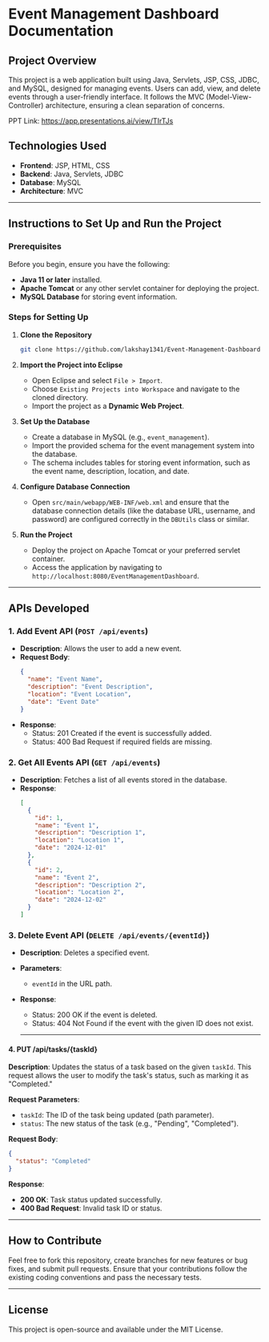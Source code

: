 # Event Management Dashboard Documentation

## Project Overview
This project is a web application built using Java, Servlets, JSP, CSS, JDBC, and MySQL, designed for managing events. Users can add, view, and delete events through a user-friendly interface. It follows the MVC (Model-View-Controller) architecture, ensuring a clean separation of concerns.

PPT Link: https://app.presentations.ai/view/TIrTJs

## Technologies Used
- **Frontend**: JSP, HTML, CSS
- **Backend**: Java, Servlets, JDBC
- **Database**: MySQL
- **Architecture**: MVC

---

## Instructions to Set Up and Run the Project

### Prerequisites
Before you begin, ensure you have the following:
- **Java 11 or later** installed.
- **Apache Tomcat** or any other servlet container for deploying the project.
- **MySQL Database** for storing event information.

### Steps for Setting Up

1. **Clone the Repository**
   ```bash
   git clone https://github.com/lakshay1341/Event-Management-Dashboard.git
   ```

2. **Import the Project into Eclipse**
   - Open Eclipse and select `File > Import`.
   - Choose `Existing Projects into Workspace` and navigate to the cloned directory.
   - Import the project as a **Dynamic Web Project**.

3. **Set Up the Database**
   - Create a database in MySQL (e.g., `event_management`).
   - Import the provided schema for the event management system into the database.
   - The schema includes tables for storing event information, such as the event name, description, location, and date.

4. **Configure Database Connection**
   - Open `src/main/webapp/WEB-INF/web.xml` and ensure that the database connection details (like the database URL, username, and password) are configured correctly in the `DBUtils` class or similar.

5. **Run the Project**
   - Deploy the project on Apache Tomcat or your preferred servlet container.
   - Access the application by navigating to `http://localhost:8080/EventManagementDashboard`.

---

## APIs Developed

### 1. **Add Event API** (`POST /api/events`)
- **Description**: Allows the user to add a new event.
- **Request Body**:
   ```json
   {
     "name": "Event Name",
     "description": "Event Description",
     "location": "Event Location",
     "date": "Event Date"
   }
   ```
- **Response**: 
   - Status: 201 Created if the event is successfully added.
   - Status: 400 Bad Request if required fields are missing.

### 2. **Get All Events API** (`GET /api/events`)
- **Description**: Fetches a list of all events stored in the database.
- **Response**:
   ```json
   [
     {
       "id": 1,
       "name": "Event 1",
       "description": "Description 1",
       "location": "Location 1",
       "date": "2024-12-01"
     },
     {
       "id": 2,
       "name": "Event 2",
       "description": "Description 2",
       "location": "Location 2",
       "date": "2024-12-02"
     }
   ]
   ```

### 3. **Delete Event API** (`DELETE /api/events/{eventId}`)
- **Description**: Deletes a specified event.
- **Parameters**: 
   - `eventId` in the URL path.
- **Response**: 
   - Status: 200 OK if the event is deleted.
   - Status: 404 Not Found if the event with the given ID does not exist.

   ---

#### 4. PUT /api/tasks/{taskId}
**Description**: Updates the status of a task based on the given `taskId`. This request allows the user to modify the task's status, such as marking it as "Completed."

**Request Parameters**:
- `taskId`: The ID of the task being updated (path parameter).
- `status`: The new status of the task (e.g., "Pending", "Completed").

**Request Body**:
```json
{
  "status": "Completed"
}
```

**Response**:
- **200 OK**: Task status updated successfully.
- **400 Bad Request**: Invalid task ID or status.

---
## How to Contribute
Feel free to fork this repository, create branches for new features or bug fixes, and submit pull requests. Ensure that your contributions follow the existing coding conventions and pass the necessary tests.

---

## License
This project is open-source and available under the MIT License.
